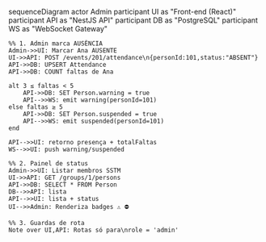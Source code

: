 sequenceDiagram
    actor Admin
    participant UI as "Front-end (React)"
    participant API as "NestJS API"
    participant DB as "PostgreSQL"
    participant WS as "WebSocket Gateway"

    %% 1. Admin marca AUSÊNCIA
    Admin->>UI: Marcar Ana AUSENTE
    UI->>API: POST /events/201/attendance\n{personId:101,status:"ABSENT"}
    API->>DB: UPSERT Attendance
    API->>DB: COUNT faltas de Ana

    alt 3 ≤ faltas < 5
        API->>DB: SET Person.warning = true
        API-->>WS: emit warning(personId=101)
    else faltas ≥ 5
        API->>DB: SET Person.suspended = true
        API-->>WS: emit suspended(personId=101)
    end

    API-->>UI: retorno presença + totalFaltas
    WS-->>UI: push warning/suspended

    %% 2. Painel de status
    Admin->>UI: Listar membros SSTM
    UI->>API: GET /groups/1/persons
    API->>DB: SELECT * FROM Person
    DB-->>API: lista
    API-->>UI: lista + status
    UI-->>Admin: Renderiza badges ⚠ ⛔

    %% 3. Guardas de rota
    Note over UI,API: Rotas só para\nrole = 'admin'
